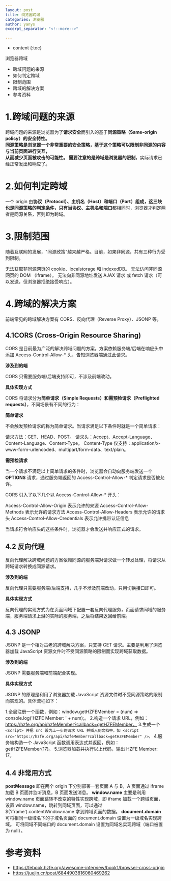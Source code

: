 ```yaml
---
layout: post
title: 浏览器跨域
categories: 浏览器
author: yanys
excerpt_separator: "<!--more-->"

---  
```


* content
{:toc}

浏览器跨域    

- 跨域问题的来源
- 如何判定跨域
- 限制范围
- 跨域的解决方案
- 参考资料  
<!--more-->  

# 1.跨域问题的来源
跨域问题的来源是浏览器为了**请求安全**而引入的基于**同源策略（Same-origin policy）**的安全特性。  
同源策略是浏览器一个非常重要的安全策略，基于这个策略可以限制非同源的内容与当前页面进行交互，  
从而减少页面被攻击的可能性。
需要注意的是**跨域是浏览器的限制**，实际请求已经正常发出和响应了。

# 2.如何判定跨域
一个 origin 由**协议（Protocol）、主机名（Host）和端口（Port）**组成，这三块也是同源策略的判定条件，只有当**协议、主机名和端口**都相同时，浏览器才判定两者是同源关系，否则即为跨域。


# 3.限制范围
随着互联网的发展，"同源政策"越来越严格。目前，如果非同源，共有三种行为受到限制。

无法获取非同源网页的 cookie、localstorage 和 indexedDB。
无法访问非同源网页的 DOM （iframe）。
无法向非同源地址发送 AJAX 请求 或 fetch 请求（可以发送，但浏览器拒绝接受响应）。 

# 4.跨域的解决方案
前端常见的跨域解决方案有 CORS、反向代理（Reverse Proxy）、JSONP 等。

## 4.1CORS (Cross-Origin Resource Sharing)
CORS 是目前最为广泛的解决跨域问题的方案。方案依赖服务端/后端在响应头中添加 Access-Control-Allow-* 头，告知浏览器端通过此请求。

**涉及到的端**

CORS 只需要服务端/后端支持即可，不涉及前端改动。

**具体实现方式**

CORS 将请求分为**简单请求（Simple Requests）**和**需预检请求（Preflighted requests）**，不同场景有不同的行为：

**简单请求**

不会触发预检请求的称为简单请求。当请求满足以下条件时就是一个简单请求：

请求方法：GET、HEAD、POST。
请求头：Accept、Accept-Language、Content-Language、Content-Type。
Content-Type 仅支持：application/x-www-form-urlencoded、multipart/form-data、text/plain。

**需预检请求**

当一个请求不满足以上简单请求的条件时，浏览器会自动向服务端发送一个**OPTIONS** 请求，通过服务端返回的 Access-Control-Allow-* 判定请求是否被允许。

CORS 引入了以下几个以 Access-Control-Allow-* 开头：

Access-Control-Allow-Origin 表示允许的来源
Access-Control-Allow-Methods 表示允许的请求方法
Access-Control-Allow-Headers 表示允许的请求头
Access-Control-Allow-Credentials 表示允许携带认证信息

当请求符合响应头的这些条件时，浏览器才会发送并响应正式的请求。

## 4.2 反向代理
反向代理解决跨域问题的方案依赖同源的服务端对请求做一个转发处理，将请求从跨域请求转换成同源请求。

**涉及到的端**

反向代理只需要服务端/后端支持，几乎不涉及前端改动，只用切换接口即可。

**具体实现方式**

反向代理的实现方式为在页面同域下配置一套反向代理服务，页面请求同域的服务端，服务端请求上游的实际的服务端，之后将结果返回给前端。

## 4.3 JSONP
JSONP 是一个相对古老的跨域解决方案，只支持 GET 请求。主要是利用了浏览器加载 JavaScript 资源文件时不受同源策略的限制而实现跨域获取数据。

**涉及到的端**

JSONP 需要服务端和前端配合实现。

**具体实现方式**

JSONP 的原理是利用了浏览器加载 JavaScript 资源文件时不受同源策略的限制而实现的。具体流程如下：

1.全局注册一个函数，例如：window.getHZFEMember = (num) => console.log('HZFE Member: ' + num);。
2.构造一个请求 URL，例如：https://hzfe.org/api/hzfeMember?callback=getHZFEMember。
3.生成一个 `<script> 并把 src 设为上一步的请求 URL 并插入到文档中，如 <script src="https://hzfe.org/api/hzfeMember?callback=getHZFEMember" />。`
4.服务端构造一个 JavaScript 函数调用表达式并返回，例如：getHZFEMember(17)。
5.浏览器加载并执行以上代码，输出 HZFE Member: 17。

## 4.4 非常用方式
**postMessage**
即在两个 origin 下分别部署一套页面 A 与 B，A 页面通过 iframe 加载 B 页面并监听消息，B 页面发送消息。
**window.name**
主要是利用 window.name 页面跳转不改变的特性实现跨域，即 iframe 加载一个跨域页面，设置 window.name，跳转到同域页面，可以通过 $('iframe').contentWindow.name 拿到跨域页面的数据。
**document.domain**
可将相同一级域名下的子域名页面的 document.domain 设置为一级域名实现跨域。
可将同域不同端口的 document.domain 设置为同域名实现跨域（端口被置为 null）。

  
# 参考资料
 * https://febook.hzfe.org/awesome-interview/book1/browser-cross-origin
 * https://juejin.cn/post/6844903816060469262 